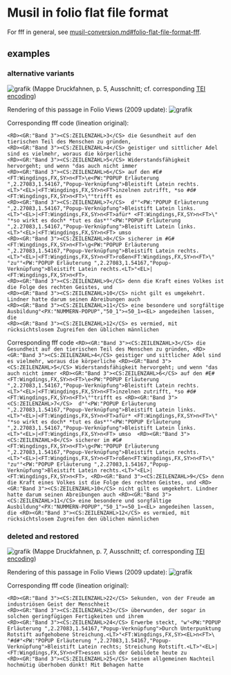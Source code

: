 Musil in folio flat file format 
======

For fff in general, see [musil-conversion.md#folio-flat-file-format-fff](https://github.com/musilonline/musil-conversion/blob/master/musil-conversion.md#folio-flat-file-format-fff).

## examples

### alternative variants
![grafik](https://user-images.githubusercontent.com/10358005/36734728-ab289ec2-1bd4-11e8-8b50-71721a3caed6.png)
(Mappe Druckfahnen, p.&nbsp;5, Ausschnitt; cf. corresponding [TEI encoding](https://github.com/musilonline/musil-xml/blob/66e272cba88c0e0f7f234f81dcb4ec24520c5137/druckfahnen_kap39-41_version2018-02-21kg.xml#L638))

Rendering of this passage in Folio Views (2009 update):
![grafik](https://user-images.githubusercontent.com/10358005/36738585-2c048548-1bde-11e8-8f8f-766cc05ebbf7.png)

Corresponding fff code (lineation original):
```
<RD><GR:"Band 3"><CS:ZEILENZAHL>3</CS> die Gesundheit auf den tierischen Teil des Menschen zu gründen,
<RD><GR:"Band 3"><CS:ZEILENZAHL>4</CS> geistiger und sittlicher Adel sind es vielmehr, woraus die körperliche
<RD><GR:"Band 3"><CS:ZEILENZAHL>5</CS> Widerstandsfähigkeit hervorgeht; und wenn °das auch nicht immer
<RD><GR:"Band 3"><CS:ZEILENZAHL>6</CS> auf den #E#<FT:Wingdings,FX,SY>n<FT>\e<PW:"POPUP Erläuterung ",2.27083,1.54167,"Popup-Verknüpfung">Bleistift Latein rechts.<LT>°<EL>|<FT:Wingdings,FX,SY>n<FT>inzelnen zutrifft, *so #d# <FT:Wingdings,FX,SY>n<FT>\°°trifft es
<RD><GR:"Band 3"><CS:ZEILENZAHL>7</CS>  d°°<PW:"POPUP Erläuterung ",2.27083,1.54167,"Popup-Verknüpfung">Bleistift Latein links.<LT>°<EL>|<FT:Wingdings,FX,SY>n<FT>afür* <FT:Wingdings,FX,SY>n<FT>\°°*so wirkt es doch* *tut es das*°°<PW:"POPUP Erläuterung ",2.27083,1.54167,"Popup-Verknüpfung">Bleistift Latein links.<LT>°<EL>|<FT:Wingdings,FX,SY>n<FT> umso 
<RD><GR:"Band 3"><CS:ZEILENZAHL>8</CS> sicherer im #G#<FT:Wingdings,FX,SY>n<FT>\g<PW:"POPUP Erläuterung ",2.27083,1.54167,"Popup-Verknüpfung">Bleistift Latein rechts.<LT>°<EL>|<FT:Wingdings,FX,SY>n<FT>roßen<FT:Wingdings,FX,SY>n<FT>\°°zu°°<PW:"POPUP Erläuterung ",2.27083,1.54167,"Popup-Verknüpfung">Bleistift Latein rechts.<LT>°<EL>|<FT:Wingdings,FX,SY>n<FT>,
<RD><GR:"Band 3"><CS:ZEILENZAHL>9</CS> denn die Kraft eines Volkes ist die Folge des rechten Geistes, und
<RD><GR:"Band 3"><CS:ZEILENZAHL>10</CS> nicht gilt es umgekehrt. Lindner hatte darum seinen Abreibungen auch
<RD><GR:"Band 3"><CS:ZEILENZAHL>11</CS> eine besondere und sorgfältige Ausbildung°<PX:"NUMMERN-POPUP","50_1">«50_1»<EL> angedeihen lassen, die
<RD><GR:"Band 3"><CS:ZEILENZAHL>12</CS> es vermied, mit rücksichtslosem Zugreifen den üblichen männlichen
```

Corresponding fff code
`<RD><GR:"Band 3"><CS:ZEILENZAHL>3</CS> die Gesundheit auf den tierischen Teil des Menschen zu gründen,
<RD><GR:"Band 3"><CS:ZEILENZAHL>4</CS> geistiger und sittlicher Adel sind es vielmehr, woraus die körperliche
<RD><GR:"Band 3"><CS:ZEILENZAHL>5</CS> Widerstandsfähigkeit hervorgeht; und wenn °das auch nicht immer
<RD><GR:"Band 3"><CS:ZEILENZAHL>6</CS> auf den #E#<FT:Wingdings,FX,SY>n<FT>\e<PW:"POPUP Erläuterung ",2.27083,1.54167,"Popup-Verknüpfung">Bleistift Latein rechts.<LT>°<EL>|<FT:Wingdings,FX,SY>n<FT>inzelnen zutrifft, *so #d# <FT:Wingdings,FX,SY>n<FT>\°°trifft es
<RD><GR:"Band 3"><CS:ZEILENZAHL>7</CS>  d°°<PW:"POPUP Erläuterung ",2.27083,1.54167,"Popup-Verknüpfung">Bleistift Latein links.<LT>°<EL>|<FT:Wingdings,FX,SY>n<FT>afür* <FT:Wingdings,FX,SY>n<FT>\°°*so wirkt es doch* *tut es das*°°<PW:"POPUP Erläuterung ",2.27083,1.54167,"Popup-Verknüpfung">Bleistift Latein links.<LT>°<EL>|<FT:Wingdings,FX,SY>n<FT> umso 
<RD><GR:"Band 3"><CS:ZEILENZAHL>8</CS> sicherer im #G#<FT:Wingdings,FX,SY>n<FT>\g<PW:"POPUP Erläuterung ",2.27083,1.54167,"Popup-Verknüpfung">Bleistift Latein rechts.<LT>°<EL>|<FT:Wingdings,FX,SY>n<FT>roßen<FT:Wingdings,FX,SY>n<FT>\°°zu°°<PW:"POPUP Erläuterung ",2.27083,1.54167,"Popup-Verknüpfung">Bleistift Latein rechts.<LT>°<EL>|<FT:Wingdings,FX,SY>n<FT>,
<RD><GR:"Band 3"><CS:ZEILENZAHL>9</CS> denn die Kraft eines Volkes ist die Folge des rechten Geistes, und
<RD><GR:"Band 3"><CS:ZEILENZAHL>10</CS> nicht gilt es umgekehrt. Lindner hatte darum seinen Abreibungen auch
<RD><GR:"Band 3"><CS:ZEILENZAHL>11</CS> eine besondere und sorgfältige Ausbildung°<PX:"NUMMERN-POPUP","50_1">«50_1»<EL> angedeihen lassen, die
<RD><GR:"Band 3"><CS:ZEILENZAHL>12</CS> es vermied, mit rücksichtslosem Zugreifen den üblichen männlichen`


### deleted and restored
![grafik](https://user-images.githubusercontent.com/10358005/36736595-534e5458-1bd9-11e8-9895-0ae2909f2a48.png)
(Mappe Druckfahnen, p.&nbsp;7, Ausschnitt; cf. corresponding [TEI encoding](https://github.com/musilonline/musil-xml/blob/66e272cba88c0e0f7f234f81dcb4ec24520c5137/druckfahnen_kap39-41_version2018-02-21kg.xml#L792))

Rendering of this passage in Folio Views (2009 update):
![grafik](https://user-images.githubusercontent.com/10358005/36738879-e4378958-1bde-11e8-8c57-8fa606a8c34e.png)

Corresponding fff code (lineation original):
```
<RD><GR:"Band 3"><CS:ZEILENZAHL>22</CS> Sekunden, von der Freude am industriösen Geist der Menschheit
<RD><GR:"Band 3"><CS:ZEILENZAHL>23</CS> überwunden, der sogar in solchen geringfügigen Fertigkeiten und ihrem
<RD><GR:"Band 3"><CS:ZEILENZAHL>24</CS> Erwerbe steckt, °w°<PW:"POPUP Erläuterung ",2.27083,1.54167,"Popup-Verknüpfung">Durch Unterpunktung Rotstift aufgehobene Streichung.<LT>°<FT:Wingdings,FX,SY><EL>n<FT>\°#d#°<PW:"POPUP Erläuterung ",2.27083,1.54167,"Popup-Verknüpfung">Bleistift Latein rechts; Streichung Rotstift.<LT>°<EL>|<FT:Wingdings,FX,SY>n<FT>essen sich der Gebildete heute zu
<RD><GR:"Band 3"><CS:ZEILENZAHL>25</CS> seinem allgemeinen Nachteil hochmütig überhoben dünkt! Mit Behagen hatte
```
